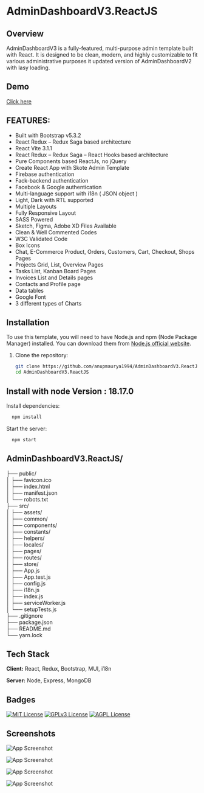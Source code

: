 # AdminDashboardV3.ReactJS

## Overview

AdminDashboardV3 is a fully-featured, multi-purpose admin template built with React. It is designed to be clean, modern, and highly customizable to fit various administrative purposes it updated version of AdminDashboardV2 with lasy loading.

## Demo

[Click here](https://admin-panel-skote.netlify.app/)


## FEATURES:

- Built with Bootstrap v5.3.2
- React Redux – Redux Saga based architecture
- React Vite 3.1.1
- React Redux – Redux Saga – React Hooks based architecture
- Pure Components based ReactJs, no jQuery
- Create React App with Skote Admin Template
- Firebase authentication
- Fack-backend authentication
- Facebook & Google authentication
- Multi-language support with i18n ( JSON object )
- Light, Dark with RTL supported
- Multiple Layouts
- Fully Responsive Layout
- SASS Powered
- Sketch, Figma, Adobe XD Files Available
- Clean & Well Commented Codes
- W3C Validated Code
- Box Icons
- Chat, E-Commerce Product, Orders, Customers, Cart, Checkout, Shops Pages
- Projects Grid, List, Overview Pages
- Tasks List, Kanban Board Pages
- Invoices List and Details pages
- Contacts and Profile page
- Data tables
- Google Font
- 3 different types of Charts

## Installation

To use this template, you will need to have Node.js and npm (Node Package Manager) installed. You can download them from [Node.js official website](https://nodejs.org/).

1. Clone the repository:

   ```bash
   git clone https://github.com/anupmaurya1994/AdminDashboardV3.ReactJS.git
   cd AdminDashboardV3.ReactJS
   ```

## Install with node Version : 18.17.0

Install dependencies:
```bash
  npm install
```

Start the server:
```bash
  npm start
```

## AdminDashboardV3.ReactJS/<br/>
├── public/<br/>
│   ├── favicon.ico<br/>
│   ├── index.html<br/>
│   ├── manifest.json<br/>
│   └── robots.txt<br/>
├── src/<br/>
│   ├── assets/<br/>
│   ├── common/<br/>
│   ├── components/<br/>
│   ├── constants/<br/>
│   ├── helpers/<br/>
│   ├── locales/<br/>
│   ├── pages/<br/>
│   ├── routes/<br/>
│   ├── store/<br/>
│   ├── App.js<br/>
│   ├── App.test.js<br/>
│   ├── config.js<br/>
│   ├── i18n.js<br/>
│   ├── index.js<br/>
│   ├── serviceWorker.js<br/>
│   └── setupTests.js<br/>
├── .gitignore<br/>
├── package.json<br/>
├── README.md<br/>
└── yarn.lock<br/>

## Tech Stack

**Client:** React, Redux, Bootstrap, MUI, i18n

**Server:** Node, Express, MongoDB

## Badges

[![MIT License](https://img.shields.io/badge/License-MIT-green.svg)](https://choosealicense.com/licenses/mit/)
[![GPLv3 License](https://img.shields.io/badge/License-GPL%20v3-yellow.svg)](https://opensource.org/licenses/)
[![AGPL License](https://img.shields.io/badge/license-AGPL-blue.svg)](http://www.gnu.org/licenses/agpl-3.0)


## Screenshots

![App Screenshot](https://github.com/anupmaurya1994/AdminDashboardV3.ReactJS/blob/main/src/assets/demo/dashboard.png)

![App Screenshot](https://github.com/anupmaurya1994/AdminDashboardV3.ReactJS/blob/main/src/assets/demo/sign.png)

![App Screenshot](https://github.com/anupmaurya1994/AdminDashboardV3.ReactJS/blob/main/src/assets/demo/language.png)

![App Screenshot](https://github.com/anupmaurya1994/AdminDashboardV3.ReactJS/blob/main/src/assets/demo/landingpage.png)

